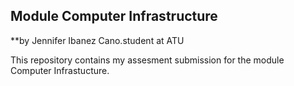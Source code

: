 ## Module Computer Infrastructure

**by Jennifer Ibanez Cano.student at ATU

This repository contains my assesment submission for the module Computer Infrastucture. 
